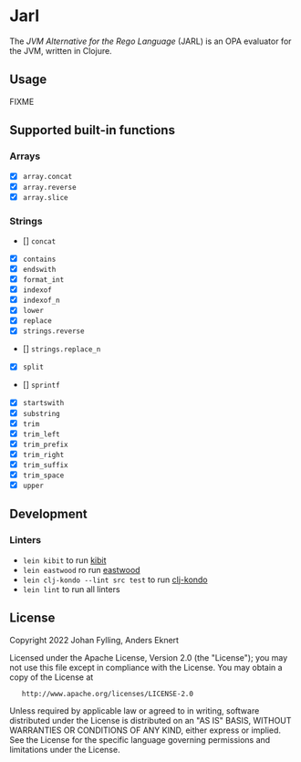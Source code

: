 # Jarl

The _JVM Alternative for the Rego Language_ (JARL) is an OPA evaluator for the JVM, written in Clojure.

## Usage

FIXME

## Supported built-in functions

### Arrays

- [x] `array.concat` 
- [x] `array.reverse`
- [x] `array.slice`

### Strings

- [] `concat`
- [x] `contains`
- [x] `endswith`
- [x] `format_int`
- [x] `indexof`
- [x] `indexof_n`
- [x] `lower`
- [x] `replace`
- [x] `strings.reverse`
- [] `strings.replace_n`
- [x] `split`
- [] `sprintf`
- [x] `startswith`
- [x] `substring`
- [x] `trim`
- [x] `trim_left`
- [x] `trim_prefix`
- [x] `trim_right`
- [x] `trim_suffix`
- [x] `trim_space`
- [x] `upper`

## Development

### Linters

* `lein kibit` to run [kibit](https://github.com/jonase/kibit)
* `lein eastwood` ro run [eastwood](https://github.com/jonase/eastwood)
* `lein clj-kondo --lint src test` to run [clj-kondo](https://github.com/clj-kondo/clj-kondo)
* `lein lint` to run all linters

## License

Copyright 2022 Johan Fylling, Anders Eknert

Licensed under the Apache License, Version 2.0 (the "License");
you may not use this file except in compliance with the License.
You may obtain a copy of the License at

       http://www.apache.org/licenses/LICENSE-2.0

Unless required by applicable law or agreed to in writing, software
distributed under the License is distributed on an "AS IS" BASIS,
WITHOUT WARRANTIES OR CONDITIONS OF ANY KIND, either express or implied.
See the License for the specific language governing permissions and
limitations under the License.
